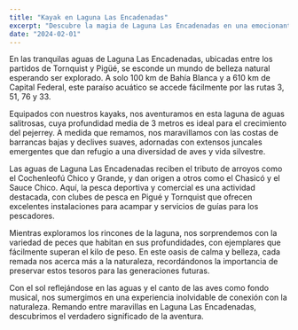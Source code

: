```yaml
---
title: "Kayak en Laguna Las Encadenadas"
excerpt: "Descubre la magia de Laguna Las Encadenadas en una emocionante aventura en kayak. Rema entre paisajes de ensueño, pesca pejerreyes de tamaño impresionante y sumérgete en la tranquilidad de la naturaleza"
date: "2024-02-01"
---
```


En las tranquilas aguas de Laguna Las Encadenadas, ubicadas entre los partidos de Tornquist y Pigüé, se esconde un mundo de belleza natural esperando ser explorado. A solo 100 km de Bahía Blanca y a 610 km de Capital Federal, este paraíso acuático se accede fácilmente por las rutas 3, 51, 76 y 33.

Equipados con nuestros kayaks, nos aventuramos en esta laguna de aguas salitrosas, cuya profundidad media de 3 metros es ideal para el crecimiento del pejerrey. A medida que remamos, nos maravillamos con las costas de barrancas bajas y declives suaves, adornadas con extensos juncales emergentes que dan refugio a una diversidad de aves y vida silvestre.

Las aguas de Laguna Las Encadenadas reciben el tributo de arroyos como el Cochenleofú Chico y Grande, y dan origen a otros como el Chasicó y el Sauce Chico. Aquí, la pesca deportiva y comercial es una actividad destacada, con clubes de pesca en Pigué y Tornquist que ofrecen excelentes instalaciones para acampar y servicios de guías para los pescadores.

Mientras exploramos los rincones de la laguna, nos sorprendemos con la variedad de peces que habitan en sus profundidades, con ejemplares que fácilmente superan el kilo de peso. En este oasis de calma y belleza, cada remada nos acerca más a la naturaleza, recordándonos la importancia de preservar estos tesoros para las generaciones futuras.

Con el sol reflejándose en las aguas y el canto de las aves como fondo musical, nos sumergimos en una experiencia inolvidable de conexión con la naturaleza. Remando entre maravillas en Laguna Las Encadenadas, descubrimos el verdadero significado de la aventura.
